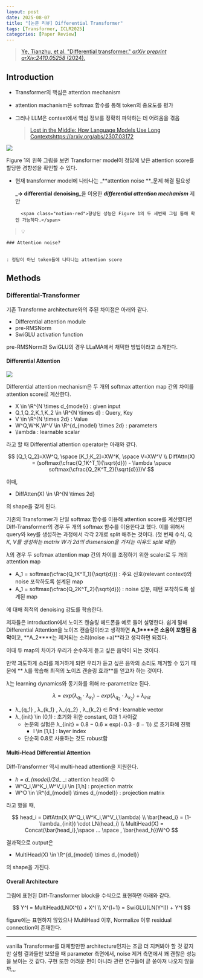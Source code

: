 ```yaml
---
layout: post
date: 2025-08-07
title: "[논문 리뷰] Differential Transformer"
tags: [Transformer, ICLR2025]
categories: [Paper Review]
---
```


> [Ye, Tianzhu, et al. "Differential transformer." ](https://arxiv.org/abs/2410.05258)[_arXiv preprint arXiv:2410.05258_](https://arxiv.org/abs/2410.05258)[ (2024).](https://arxiv.org/abs/2410.05258)



## Introduction

- Transformer의 핵심은 attention mechanism
- attention machanism은 softmax 함수를 통해 token의 중요도를 평가
- 그러나 LLM은 context에서 핵심 정보를 정확히 파악하는 데 어려움을 겪음

	> [Lost in the Middle: How Language Models Use Long Contextshttps://arxiv.org/abs/2307.03172](https://arxiv.org/abs/2307.03172)


![](https://prod-files-secure.s3.us-west-2.amazonaws.com/542b861c-36a8-4051-84e5-8804b6728dba/9083ea56-691a-4752-ae26-47f403431ac8/image.png?X-Amz-Algorithm=AWS4-HMAC-SHA256&X-Amz-Content-Sha256=UNSIGNED-PAYLOAD&X-Amz-Credential=ASIAZI2LB466WUOZHTNN%2F20250903%2Fus-west-2%2Fs3%2Faws4_request&X-Amz-Date=20250903T210058Z&X-Amz-Expires=3600&X-Amz-Security-Token=IQoJb3JpZ2luX2VjEOT%2F%2F%2F%2F%2F%2F%2F%2F%2F%2FwEaCXVzLXdlc3QtMiJIMEYCIQDG5t2G%2B2iNZd9QZqBU3ZlYxe1QJ1di4Bu4uOqfvRTh0gIhAIe0o5Uc2p%2BSU2DIXEluxuQCC6Pr2yT6kmtTjdXmbdMeKv8DCE0QABoMNjM3NDIzMTgzODA1IgyYZhxkmav36etxZj8q3AMO6ZALNbJjb7zCU202BHYwM3tXSBj%2BzqMAFWzdMj9TjMpSRq1iZ0ZE2YrSewMhi7hvhR5%2B9Q%2FujhCMHUXnDhSdvp7waf%2FtSVZPMggt1jiTBTTpMOnnibPGm0cGetWS4Rp0yX2V5Q1cvgD2Y8aof5EyL5jJzNGfUY1j4ytk44rwcRnrEO7r7guNMb%2FyF8jgJIUj%2FWnDtQFcVZng9H5COZr56hSRowkRantT1yxhilv3v6j0HidUDNMqmzRiUzijj69nGdWdgGpSjBu1Nofda1oEfYFo5maUPHqr2xNFoQ2VY4hxq0kn6uM8H7ayYZXY3142M%2B7enKxszODubMeivnTyS%2B%2BBH9TH1KMhqicr%2BPl1%2Bfi25QYriHNFgKPxXUsejsueBrIQ6U1IFFhbw1VGILXxlRC3C%2B2pjETmc8AaiWed2tG23oN%2FKZ4XdIIZHS%2F3AGMvRQQ%2Bgh8CMwVnNj7GYspuHeNvFjChKd2aSJTTyVIbirb4e7xP8uT8ODQ2VptFmK%2FWv9KSfqKo%2BC1Vw5i1EfGufh87gNCDJW2jQ9J0Xkwwxn18uKABUr5YPqRGqL1ShDmbJar%2BuqgKViPOH3rViIw9SwoLYRLe8za4yY%2FAuGCD%2B1qCLqBv5lVU1SQHBTCoteLFBjqkATUZBN%2BX7%2F%2BaMda1I0JbzMCoayQd06FjinecJqh9vqgghKTXRWVnnNeUMGGQaQF0%2BS89RxFBQfWmIMpMEFtEBISk19FAV7iBID2PtWSWoDghUje4XJo4Nt9IbEx1PiuBWr3DxHGW5FNAx63QmXq5FrXtQv3B649GnnRL%2FNsfhWyPe7L2VGgT13G44xCVVZVuVhWixqDxnXg2et4fA9cBpAWeJK9W&X-Amz-Signature=5d2342612d9205bc1f65b7e1ea07df35df6f97ed2cf9c3efc19cf7897742c501&X-Amz-SignedHeaders=host&x-amz-checksum-mode=ENABLED&x-id=GetObject)


Figure 1의 왼쪽 그림을 보면 Transformer model이 정답에 낮은 attention score를 할당한 경향성을 확인할 수 있다.

- 현재 transformer model에 나타나는 _**attention noise **_문제 해결 필요성

	_**→ differential denoising**_을 이용한 _**differential attention mechanism**_ 제안


		<span class="notion-red">향상된 성능은 Figure 1의 두 세번째 그림 통해 확인 가능하다.</span>


> 💡 


	### Attention noise?


	: 정답이 아닌 token들에 나타나는 attention score



## Methods



### Differential-Transformer


기존 Transforme architecture와의 주된 차이점은 아래와 같다.

- Differential attention module
- pre-RMSNorm
- SwiGLU activation function

pre-RMSNorm과 SwiGLU의 경우 LLaMA에서 채택한 방법이라고 소개한다.



#### Differential Attention


![](https://prod-files-secure.s3.us-west-2.amazonaws.com/542b861c-36a8-4051-84e5-8804b6728dba/116d70b2-1963-4810-9167-f4c7d8a06e8f/image.png?X-Amz-Algorithm=AWS4-HMAC-SHA256&X-Amz-Content-Sha256=UNSIGNED-PAYLOAD&X-Amz-Credential=ASIAZI2LB466WUOZHTNN%2F20250903%2Fus-west-2%2Fs3%2Faws4_request&X-Amz-Date=20250903T210058Z&X-Amz-Expires=3600&X-Amz-Security-Token=IQoJb3JpZ2luX2VjEOT%2F%2F%2F%2F%2F%2F%2F%2F%2F%2FwEaCXVzLXdlc3QtMiJIMEYCIQDG5t2G%2B2iNZd9QZqBU3ZlYxe1QJ1di4Bu4uOqfvRTh0gIhAIe0o5Uc2p%2BSU2DIXEluxuQCC6Pr2yT6kmtTjdXmbdMeKv8DCE0QABoMNjM3NDIzMTgzODA1IgyYZhxkmav36etxZj8q3AMO6ZALNbJjb7zCU202BHYwM3tXSBj%2BzqMAFWzdMj9TjMpSRq1iZ0ZE2YrSewMhi7hvhR5%2B9Q%2FujhCMHUXnDhSdvp7waf%2FtSVZPMggt1jiTBTTpMOnnibPGm0cGetWS4Rp0yX2V5Q1cvgD2Y8aof5EyL5jJzNGfUY1j4ytk44rwcRnrEO7r7guNMb%2FyF8jgJIUj%2FWnDtQFcVZng9H5COZr56hSRowkRantT1yxhilv3v6j0HidUDNMqmzRiUzijj69nGdWdgGpSjBu1Nofda1oEfYFo5maUPHqr2xNFoQ2VY4hxq0kn6uM8H7ayYZXY3142M%2B7enKxszODubMeivnTyS%2B%2BBH9TH1KMhqicr%2BPl1%2Bfi25QYriHNFgKPxXUsejsueBrIQ6U1IFFhbw1VGILXxlRC3C%2B2pjETmc8AaiWed2tG23oN%2FKZ4XdIIZHS%2F3AGMvRQQ%2Bgh8CMwVnNj7GYspuHeNvFjChKd2aSJTTyVIbirb4e7xP8uT8ODQ2VptFmK%2FWv9KSfqKo%2BC1Vw5i1EfGufh87gNCDJW2jQ9J0Xkwwxn18uKABUr5YPqRGqL1ShDmbJar%2BuqgKViPOH3rViIw9SwoLYRLe8za4yY%2FAuGCD%2B1qCLqBv5lVU1SQHBTCoteLFBjqkATUZBN%2BX7%2F%2BaMda1I0JbzMCoayQd06FjinecJqh9vqgghKTXRWVnnNeUMGGQaQF0%2BS89RxFBQfWmIMpMEFtEBISk19FAV7iBID2PtWSWoDghUje4XJo4Nt9IbEx1PiuBWr3DxHGW5FNAx63QmXq5FrXtQv3B649GnnRL%2FNsfhWyPe7L2VGgT13G44xCVVZVuVhWixqDxnXg2et4fA9cBpAWeJK9W&X-Amz-Signature=8b211f83b19a260bf5e42185b5f12d9918a032323fe7739d7d0e79d5e30f90b4&X-Amz-SignedHeaders=host&x-amz-checksum-mode=ENABLED&x-id=GetObject)


Differential attention mechanism은 두 개의 softmax attention map 간의 차이를 attention score로 계산한다.

- X \in \R^{N \times d\_{model}} : given input
- Q\_1,Q\_2,K\_1,K\_2 \in \R^{N \times d} : Query, Key
- V \in \R^{N \times 2d} : Value
- W^Q,W^K,W^V \in \R^{d\_{model} \times 2d} : parameters
- \lambda : learnable scalar

라고 할 때 Differential attention operator는 아래와 같다.


$$
[Q_1;Q_2]=XW^Q, \space [K_1;K_2]=XW^K, \space V=XW^V \\
DiffAttn(X) = (softmax(\cfrac{Q_1K^T_1}{\sqrt{d}}) - \lambda \space softmax(\cfrac{Q_2K^T_2}{\sqrt{d}}))V
$$


이때,

- DiffAtten(X) \in \R^{N \times 2d}

의 shape을 갖게 된다.


기존의 Transformer가 단일 softmax 함수를 이용해 attention score를 계산했다면 Diff-Transformer의 경우 두 개의 softmax 함수를 이용한다고 했다. 이를 위해서 query와 key를 생성하는 과정에서 각각 2개로 split 해주는 것이다. <span class="notion-red">(첫 번째 수식, </span><span class="notion-red">_Q, K, V를 생성하는 matrix W가 2d의 dismension을 가지는 이유도 split 때문_</span><span class="notion-red">)</span>


 λ의 경우 두 softmax attention map 간의 차이를 조정하기 위한 scaler로 두 개의 attention map

- A\_1 = softmax(\cfrac{Q\_1K^T\_1}{\sqrt{d}}) : 주요 신호(relevant context)와 noise 포착하도록 설계된 map
- A\_1 = softmax(\cfrac{Q\_2K^T\_2}{\sqrt{d}}) : noise 성분, 패턴 포착하도록 설계된 map 

에 대해 최적의 denoising 강도를 학습한다.


저자들은 introduction에서 노이즈 캔슬링 헤드폰을 예로 들어 설명한다. 쉽게 말해 Differential Attention을 노이즈 캔슬링이라고 생각하면 **A\_1****은 소음이 포함된 음악**이고, **A\_2****는 제거되는 소리(noise +a)**라고 생각하면 되겠다. 


이때 두 map의 차이가 우리가 순수하게 듣고 싶은 음악이 되는 것이다. 


만약 과도하게 소리를 제거하게 되면 우리가 듣고 싶은 음악의 소리도 제거할 수 있기 때문에 ** λ를 학습해 최적의 노이즈 캔슬링 효과**를 얻고자 하는 것이다.


λ는 learning dynamics와 동기화를 위해 re-parametrize 된다.


$$
\lambda = exp(\lambda_{q_1} \cdot \lambda_{k_1}) - exp(\lambda_{q_2} \cdot \lambda_{k_2}) + \lambda_{init}
$$

- λ\_{q\_1} , λ\_{k\_1} , λ\_{q\_2} , λ\_{k\_2} ∈ R^d : learnable vector
- λ\_{init} \in (0,1) : 초기화 위한 constant, 0과 1 사이값
	- 논문의 실험은 λ\_{init} = 0.8 − 0.6 × exp(−0.3 · (l − 1)) 로 초기화해 진행
		- l \in [1,L] : layer index
	- 단순히 0.8로 사용하는 것도 robust함


#### **Multi-Head Differential Attention**


Diff-Transformer 역시 multi-head attention을 지원한다.

- _h = d\_{model}/2d__ _: attention head의 수
- W^Q\_i,W^K\_i,W^V\_i,i \in [1,h] : projection matrix
- W^O \in \R^{d\_{model} \times d\_{model}} : projection matrix

라고 했을 때,


$$
head_i = DiffAttn(X;W^Q_i,W^K_i,W^V_i,\lambda) \\
\bar{head_i} = (1-\lambda_{init}) \cdot LN(head_i) \\
MultiHead(X) = Concat(\bar{head_i},\space ... \space , \bar{head_h})W^O
$$


결과적으로 output은

- MultiHead(X) \in \R^{d\_{model} \times d\_{model}}

의 shape을 가진다.



#### Overall Architecture


그림에 표현된 Diff-Transformer block을 수식으로 표현하면 아래와 같다.


$$
Y^l = MultiHead(LN(X^l)) + X^l \\
X^{l+1} = SwiGLU(LN(Y^l)) + Y^l
$$


figure에는 표현하지 않았으나 MultiHead 이후, Normalize 이후 residual connection이 존재한다.


---


vanilla Transformer를 대체할만한 architecture인지는 조금 더 지켜봐야 할 것 같지만 실험 결과들만 보았을 때 parameter 측면에서, noise 제거 측면에서 꽤 괜찮은 성능을 보이는 것 같다. 구현 또한 어려운 편이 아니라 관련 연구들이 곧 쏟아져 나오지 않을까,,,

